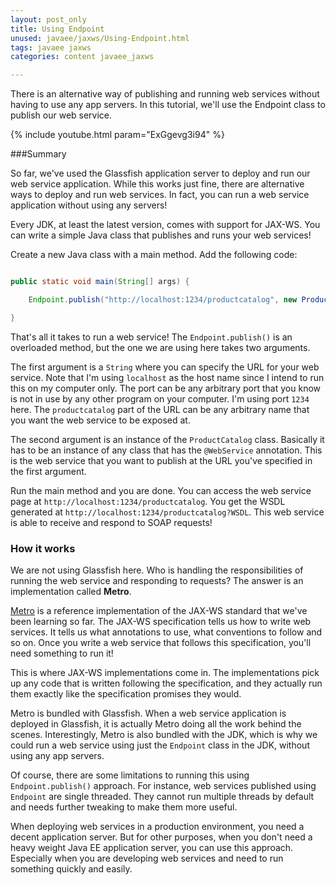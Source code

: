 ```yaml
---
layout: post_only
title: Using Endpoint
unused: javaee/jaxws/Using-Endpoint.html
tags: javaee jaxws
categories: content javaee_jaxws

---
```


There is an alternative way of publishing and running web services without having to use any app servers. In this tutorial, we'll use the Endpoint class to publish our web service.

{% include youtube.html param="ExGgevg3i94" %}

###Summary

So far, we've used the Glassfish application server to deploy and run our web service application. While this works just fine, there are alternative ways to deploy and run web services. In fact, you can run a web service application without using any servers!

Every JDK, at least the latest version, comes with support for JAX-WS. You can write a simple Java class that publishes and runs your web services!

Create a new Java class with a main method. Add the following code:

``` java

public static void main(String[] args) {

    Endpoint.publish("http://localhost:1234/productcatalog", new ProductCatalog());

}

```

That's all it takes to run a web service! The `Endpoint.publish()` is an overloaded method, but the one we are using here takes two arguments.

The first argument is a `String` where you can specify the URL for your web service. Note that I'm using `localhost` as the host name since I intend to run this on my computer only. The port can be any arbitrary port that you know is not in use by any other program on your computer. I'm using port `1234` here. The `productcatalog` part of the URL can be any arbitrary name that you want the web service to be exposed at.

The second argument is an instance of the `ProductCatalog` class. Basically it has to be an instance of any class that has the `@WebService` annotation. This is the web service that you want to publish at the URL you've specified in the first argument.

Run the main method and you are done. You can access the web service page at `http://localhost:1234/productcatalog`. You get the WSDL generated at `http://localhost:1234/productcatalog?WSDL`. This web service is able to receive and respond to SOAP requests!

### How it works

We are not using Glassfish here. Who is handling the responsibilities of running the web service and responding to requests? The answer is an implementation called **Metro**.

<a href="https://metro.java.net" target="_blank">Metro</a> is a reference implementation of the JAX-WS standard that we've been learning so far. The JAX-WS specification tells us how to write web services. It tells us what annotations to use, what conventions to follow and so on. Once you write a web service that follows this specification, you'll need something to run it!

This is where JAX-WS implementations come in. The implementations pick up any code that is written following the specification, and they actually run them exactly like the specification promises they would.

Metro is bundled with Glassfish. When a web service application is deployed in Glassfish, it is actually Metro doing all the work behind the scenes. Interestingly, Metro is also bundled with the JDK, which is why we could run a web service using just the `Endpoint` class in the JDK, without using any app servers.

Of course, there are some limitations to running this using `Endpoint.publish()` approach. For instance, web services published using `Endpoint` are single threaded. They cannot run multiple threads by default and needs further tweaking to make them more useful.

When deploying web services in a production environment, you need a decent application server. But for other purposes, when you don't need a heavy weight Java EE application server, you can use this approach. Especially when you are developing web services and need to run something quickly and easily.
